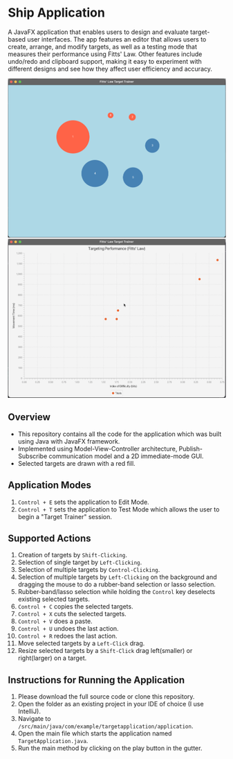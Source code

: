 # Ship Application

A JavaFX application that enables users to design and evaluate target-based user interfaces. The app features an editor that allows users to create, arrange, and modify targets, as well as a testing mode that measures their performance using Fitts' Law. Other features include undo/redo and clipboard support, making it easy to experiment with different designs and see how they affect user efficiency and accuracy.


![Screenshot](images/img1.png)
![Screenshot](images/img4.png)


## Overview
* This repository contains all the code for the application which was built using Java with JavaFX framework.
* Implemented using Model-View-Controller architecture, Publish-Subscribe communication model and a 2D immediate-mode GUI.
* Selected targets are drawn with a red fill.

## Application Modes
1. `Control + E` sets the application to Edit Mode.
1. `Control + T` sets the application to Test Mode which allows the user to begin a "Target Trainer" session.

## Supported Actions
1. Creation of targets by `Shift-Clicking`.
2. Selection of single target by `Left-Clicking`.
3. Selection of multiple targets by `Control-Clicking`.
4. Selection of multiple targets by `Left-Clicking` on the background and dragging the mouse to do a rubber-band selection or lasso selection. 
5. Rubber-band/lasso selection while holding the `Control` key deselects existing selected targets. 
6. `Control + C` copies the selected targets.
7. `Control + X` cuts the selected targets.
8. `Control + V` does a paste.
9. `Control + U` undoes the last action.
10. `Control + R` redoes the last action.
10. Move selected targets by a `Left-Click` drag.
11. Resize selected targets by a `Shift-Click` drag left(smaller) or right(larger) on a target.


## Instructions for Running the Application
1. Please download the full source code or clone this repository.
2. Open the folder as an existing project in your IDE of choice (I use IntelliJ).
3. Navigate to `/src/main/java/com/example/targetapplication/application`.
4. Open the main file which starts the application named `TargetApplication.java`.
5. Run the main method by clicking on the play button in the gutter.
